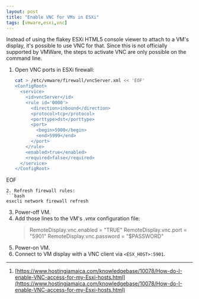 ```yaml
---
layout: post
title: "Enable VNC for VMs in ESXi"
tags: [vmware,esxi,vnc]
---
```


Instead of using the flakey ESXi HTML5 console viewer to attach to a VM's display, it's possible to use VNC for that.
Since this is not officially supported by VMWare, the steps to activate VNC are only possible on the command line.

1. Open VNC ports in ESXi firewall:
   ```bash
   cat > /etc/vmware/firewall/vncServer.xml << 'EOF'
   <ConfigRoot>
     <service>
       <id>vncServer</id>
       <rule id='0000'>
         <direction>inbound</direction>
         <protocol>tcp</protocol>
         <porttype>dst</porttype>
         <port>
           <begin>5900</begin>
           <end>5999</end>
         </port>
       </rule>
       <enabled>true</enabled>
       <required>false</required>
     </service>
   </ConfigRoot>
EOF
   ```
2. Refresh firewall rules:
   ```bash
   esxcli network firewall refresh
   ```
3. Power-off VM.
4. Add those lines to the VM's *.vmx* configuration file:
   > RemoteDisplay.vnc.enabled = "TRUE"
   > RemoteDisplay.vnc.port = "5901"
   > RemoteDisplay.vnc.password = "$PASSWORD"
5. Power-on VM.
6. Connect to VM display with a VNC client via `<ESX_HOST>:5901`.

---
1. [https://www.hostingjamaica.com/knowledgebase/10078/How-do-I-enable-VNC-access-for-my-Esxi-hosts.html](https://www.hostingjamaica.com/knowledgebase/10078/How-do-I-enable-VNC-access-for-my-Esxi-hosts.html)

